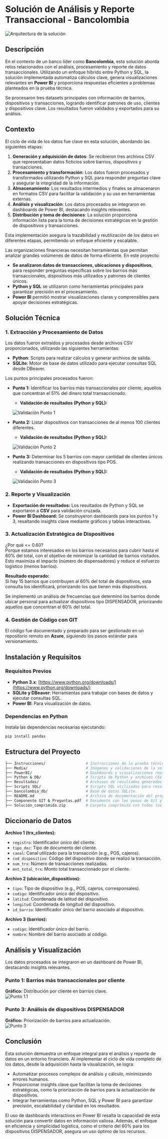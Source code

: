 # Solución de Análisis y Reporte Transaccional - Bancolombia

![Arquitectura de la solución](Media/Arquitectura_solucion.png)


## Descripción

En el contexto de un banco líder como **Bancolombia**, esta solución aborda retos relacionados con el análisis, procesamiento y reporte de datos transaccionales. Utilizando un enfoque híbrido entre Python y SQL, la solución implementada automatiza cálculos clave, genera visualizaciones relevantes en **Power BI** y proporciona respuestas eficientes a problemas planteados en la prueba técnica.

Se procesaron tres datasets principales con información de barrios, dispositivos y transacciones, logrando identificar patrones de uso, clientes y dispositivos clave. Los resultados fueron validados y exportados para su análisis.


## Contexto

El ciclo de vida de los datos fue clave en esta solución, abordando las siguientes etapas:

1. **Generación y adquisición de datos**: Se recibieron tres archivos CSV que representaban datos ficticios sobre barrios, dispositivos y transacciones.
2. **Procesamiento y transformación**: Los datos fueron procesados y transformados utilizando Python y SQL para responder preguntas clave y asegurar la integridad de la información.
3. **Almacenamiento**: Los resultados intermedios y finales se almacenaron en formatos CSV para facilitar la validación y su uso en herramientas externas.
4. **Análisis y visualización**: Los datos procesados se integraron en dashboards de Power BI, destacando insights relevantes.
5. **Distribución y toma de decisiones**: La solución proporciona información lista para la toma de decisiones estratégicas en la gestión de dispositivos y transacciones.

Esta implementación asegura la trazabilidad y reutilización de los datos en diferentes etapas, permitiendo un enfoque eficiente y escalable.

Las organizaciones financieras necesitan herramientas que permitan analizar grandes volúmenes de datos de forma eficiente. En este proyecto:

- **Se analizaron datos de transacciones, ubicaciones y dispositivos**, para responder preguntas específicas sobre los barrios más transaccionales, dispositivos más utilizados y patrones de clientes únicos.
- **Python y SQL** se utilizaron como herramientas principales para garantizar precisión en el procesamiento.
- **Power BI** permitió mostrar visualizaciones claras y comprensibles para apoyar decisiones estratégicas.


## Solución Técnica

### 1. Extracción y Procesamiento de Datos

Los datos fueron extraídos y procesados desde archivos CSV proporcionados, utilizando las siguientes herramientas:

- **Python**: Scripts para realizar cálculos y generar archivos de salida.
- **SQLite**: Motor de base de datos utilizado para ejecutar consultas SQL desde DBeaver.

Los puntos principales procesados fueron:

- **Punto 1:** Identificar los barrios más transaccionales por cliente, aquellos que concentran el 51% del dinero total transaccionado.
  - **Validación de resultados (Python y SQL):**
  
  ![Validación Punto 1](Media/Validacion_punto1.png)

- **Punto 2:** Listar dispositivos con transacciones de al menos 100 clientes diferentes.
  - **Validación de resultados (Python y SQL):**
  
  ![Validación Punto 2](Media/validacion_punto2.png)

- **Punto 3:** Determinar los 5 barrios con mayor cantidad de clientes únicos realizando transacciones en dispositivos tipo POS.
  - **Validación de resultados (Python y SQL):**
  
  ![Validación Punto 3](Media/validacion_punto3.png)

### 2. Reporte y Visualización

- **Exportación de resultados:** Los resultados de Python y SQL se exportaron a **CSV** para validación cruzada.
- **Power BI Dashboard:** Se construyeron dashboards para los puntos 1 y 3, resaltando insights clave mediante gráficos y tablas interactivas.

### 3. Actualización Estratégica de Dispositivos

¿Por qué <= 0.60?  
Porque estamos interesados en los barrios necesarios para cubrir hasta el 60% del total, con el objetivo de minimizar la cantidad de barrios visitados. Esto maximiza el impacto (número de dispensadores) y reduce el esfuerzo logístico (menos barrios).

**Resultado esperado:**  
Si hay 15 barrios que contribuyen al 60% del total de dispositivos, esta consulta los identificará, priorizando los que tienen más dispositivos.

Se implementó un análisis de frecuencias que determinó los barrios donde ubicar personal para actualizar dispositivos tipo DISPENSADOR, priorizando aquellos que concentran el 60% del total.

### 4. Gestión de Código con GIT

El código fue documentado y preparado para ser gestionado en un repositorio remoto en **Azure**, siguiendo los pasos estándar para versionamiento.


## Instalación y Requisitos

### Requisitos Previos

- **Python 3.x**: [https://www.python.org/downloads/](https://www.python.org/downloads/)
- **SQLite y DBeaver**: Herramientas para trabajar con bases de datos y ejecutar consultas SQL.
- **Power BI**: Para visualización de datos.

### Dependencias en Python

Instala las dependencias necesarias ejecutando:

```bash
pip install pandas
```


## Estructura del Proyecto

```bash
├── Instrucciones/                  # Instrucciones de la prueba técnica.
├── Media/                          # Imágenes y validaciones de la solución.
├── PowerBI/                        # Dashboards y visualizaciones realizadas en Power BI.
├── Python & DB/                    # Scripts de Python y archivos CSV utilizados como insumos.
├── Resultados/                     # Archivos de resultados generados tras el procesamiento.
├── Scripts SQL/                    # Scripts SQL utilizados para resolver los puntos.
├── bancolombia_db/                 # Base de datos SQLite.
├── README.md                       # Archivo de documentación del proyecto.
├── Componente GIT & Preguntas.pdf  # Documento con los pasos de Git y las preguntas abiertas.
├── Solución_comprimida.zip         # Carpeta comprimida con todos los archivos entregados.
```


## Diccionario de Datos

**Archivo 1 (trx_clientes):**  
- `registro`: Identificador único del cliente.  
- `tipo_doc`: Tipo de documento del cliente.  
- `canal`: Canal utilizado para la transacción (e.g., POS, cajeros).  
- `cod_dispositivo`: Código del dispositivo donde se realizó la transacción.  
- `num_trx`: Número de transacciones realizadas.  
- `mnt_total_trx`: Monto total transaccionado por el cliente.  

**Archivo 2 (ubicación_dispositivos):**  
- `tipo`: Tipo de dispositivo (e.g., POS, cajeros, corresponsales).  
- `codigo`: Identificador único del dispositivo.  
- `latitud`: Coordenada de latitud del dispositivo.  
- `longitud`: Coordenada de longitud del dispositivo.  
- `id_barrio`: Identificador único del barrio asociado al dispositivo.  

**Archivo 3 (barrios):**  
- `codigo`: Identificador único del barrio.  
- `nombre`: Nombre del barrio asociado al código.  

## Análisis y Visualización

Los datos procesados se integraron en un dashboard de Power BI, destacando insights relevantes.

### Punto 1: Barrios más transaccionales por cliente
**Gráfico:** Distribución por cliente en barrios clave.  
![Punto 1.1](Media/punto1.1.png)

### Punto 3: Análisis de dispositivos DISPENSADOR
**Gráfico:** Priorización de barrios para actualización.  
![Punto 3](Media/punto3.png)

## Conclusión

Esta solución demuestra un enfoque integral para el análisis y reporte de datos en un entorno financiero. Al implementar el ciclo de vida completo de los datos, desde la adquisición hasta la visualización, se logra:

- Automatizar procesos complejos de análisis y cálculo, minimizando errores humanos.
- Proporcionar insights clave que facilitan la toma de decisiones estratégicas, como la priorización de barrios para la actualización de dispositivos.
- Integrar herramientas como Python, SQL y Power BI para garantizar precisión, escalabilidad y claridad en los resultados.

El uso de dashboards interactivos en Power BI resalta la capacidad de esta solución para convertir datos en información valiosa. Además, el enfoque en eficiencia y simplicidad logística, como el criterio del 60% para los dispositivos DISPENSADOR, asegura un uso óptimo de los recursos.
